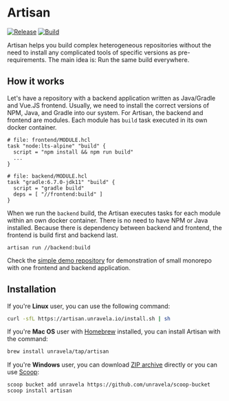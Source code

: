 # Artisan

[![Release](https://img.shields.io/github/release/unravela/artisan.svg?style=flat-square)](https://github.com/unravela/artisan/releases/latest)
[![Build](https://img.shields.io/github/workflow/status/unravela/artisan/build?style=flat-square)](https://github.com/unravela/artisan/actions?query=workflow%3Abuild)


Artisan helps you build complex heterogeneous repositories without the need to 
install any complicated tools of specific versions as pre-requirements. The main 
idea is: Run the same build everywhere.
 
## How it works
Let's have a repository with a backend application written as Java/Gradle 
and Vue.JS frontend. Usually, we need to install the correct versions of NPM, Java, 
and Gradle into our system. For Artisan, the backend and frontend are modules. Each 
module has `build` task executed in its own docker container. 

```hcl
# file: frontend/MODULE.hcl
task "node:lts-alpine" "build" {
  script = "npm install && npm run build"
  ...
}

# file: backend/MODULE.hcl
task "gradle:6.7.0-jdk11" "build" {
  script = "gradle build"
  deps = [ "//frontend:build" ]  
}
``` 

When we run the `backend` build, the Artisan executes tasks for each module 
within an own docker container. There is no need to have NPM or Java installed. 
Because there is dependency between backend and frontend, the frontend is build 
first and backend last.

```
artisan run //backend:build
```

Check the [simple demo repository](http://github.com/unravela/artisan-simple-demo)
for demonstration of small monorepo with one frontend and backend application.

## Installation
If you're **Linux** user, you can use the following command:

```bash
curl -sfL https://artisan.unravela.io/install.sh | sh
```

If you're **Mac OS** user with [Homebrew](https://brew.sh) installed, you can 
install Artisan with the command:

```bash
brew install unravela/tap/artisan
```

If you're **Windows** user, you can download [ZIP archive](https://github.com/unravela/artisan/releases/latest) directly or you can use [Scoop](https://scoop.sh/):

```
scoop bucket add unravela https://github.com/unravela/scoop-bucket
scoop install artisan
```
